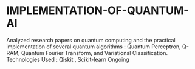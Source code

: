 # IMPLEMENTATION-OF-QUANTUM-AI 
Analyzed research papers on quantum computing and the practical implementation of several quantum algorithms : Quantum Perceptron, Q-RAM, Quantum Fourier Transform, and Variational Classification.
Technologies Used : Qiskit , Scikit-learn
Ongoing
